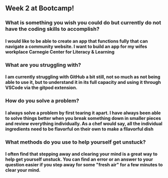 ## Week 2 at Bootcamp!

### What is something you wish you could do but currently do not have the coding skills to accomplish?

#### I would like to be able to create an app that functions fully that can navigate a community website. I want to build an app for my wifes workplace Carnegie Center for Literacy & Learning

### What are you struggling with?

#### I am currently struggling with GitHub a bit still, not so much as not being able to use it, but to understand it in its full capacity and using it through VSCode via the gitpod extension.

### How do you solve a problem? 

#### I always solve a problem by first tearing it apart. I have always been able to solve things better when you break something down in smaller pieces and review everything individually. As a chef would say, all the individual ingredients need to be flavorful on their own to make a fllavorful dish

### What methods do you use to help yourself get unstuck?

#### I often find that stepping away and clearing your mind is a great way to help get yourself unstuck. You can find an error or an answer to your question easier if you step away for some "fresh air" for a few minutes to clear your mind.
